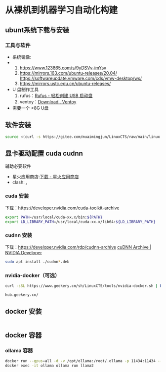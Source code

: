 # 从裸机到机器学习自动化构建



## ubunt系统下载与安装



### 工具与软件

* 系统镜像: 
* 1. https://www.123865.com/s/9yDSVv-imYsv
  2. https://mirrors.163.com/ubuntu-releases/20.04/
     https://softwareupdate.vmware.com/cds/vmw-desktop/ws/
  3. https://mirrors.ustc.edu.cn/ubuntu-releases/
* U 盘制作工具
  1. rufus：[Rufus - 轻松创建 USB 启动盘](https://rufus.ie/zh/)
  2. ventoy：[Download . Ventoy](https://www.ventoy.net/cn/download.html)
* 需要一个 >8G U盘

## 软件安装

```bash
source <(curl -s https://gitee.com/muaimingjun/LinuxCTS/raw/main/linux.sh)
```



## 显卡驱动配置 cuda cudnn

辅助必要软件

* 星火应用商店:[下载 - 星火应用商店](https://www.spark-app.store/download_latest)
* clash: [.](spk://store/xrea/com.github.clash-for-windows)

### cuda 安装

下载：https://developer.nvidia.com/cuda-toolkit-archive

```bash
export PATH=/usr/local/cuda-xx.x/bin:${PATH}
export LD_LIBRARY_PATH=/usr/local/cuda-xx.x/lib64:${LD_LIBRARY_PATH}
```

### cudnn 安装

下载：https://developer.nvidia.com/rdp/cudnn-archive
[cuDNN Archive | NVIDIA Developer](https://developer.nvidia.com/cudnn-archive)

```bash
sudo apt install ./cudnn*.deb
```

### nvidia-docker（可选）

```bash
curl -sSL https://www.geekery.cn/sh/LinuxCTS/tools/nvidia-docker.sh | bash
```

```bash
hub.geekery.cn/
```

## docker 安装

```bash

```

##  docker 容器

### ollama 容器

```bash
docker run --gpus=all -d -v /opt/ollama:/root/.ollama -p 11434:11434 --name ollama ollama/ollama
docker exec -it ollama ollama run llama2
```





